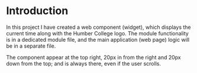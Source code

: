 # Introduction

In this project I have created a web component (widget), which displays the current time along with the Humber College logo. The module functionality is in a dedicated module file, and the main application (web page) logic will be in a separate file.

The component appear at the top right, 20px in from the right and 20px down from the top; and is always there, even if the user scrolls. <template> is attached to the Shadow DOM.

## Screenshots


![widget](https://user-images.githubusercontent.com/58306478/119190719-b9f3ac80-ba4b-11eb-9e6b-7d6bd9f0d72b.png)
